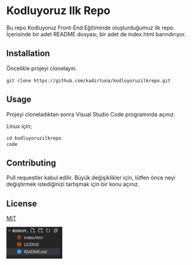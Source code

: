 # Kodluyoruz Ilk Repo

Bu repo Kodluyoruz Front-End Eğitiminde oluşturduğumuz ilk repo. İçerisinde bir adet README dosyası, bir adet de index.html barındırıyor.

## Installation 

Öncelikle projeyi clonelayın. 

`git clone https://github.com/kadirtuna/kodluyoruzilkrepo.git`


## Usage

Projeyi cloneladıktan sonra Visual Studio Code programında açınız.

Linux için;

```
cd kodluyoruzilkrepo
code
```

## Contributing

Pull requestler kabul edilir. Büyük değişiklikler için, lütfen önce neyi değiştirmek istediğinizi tartışmak için bir konu açınız.

## License
[MIT](www.google.com.tr)


![The Project Image](projectImage.png)
